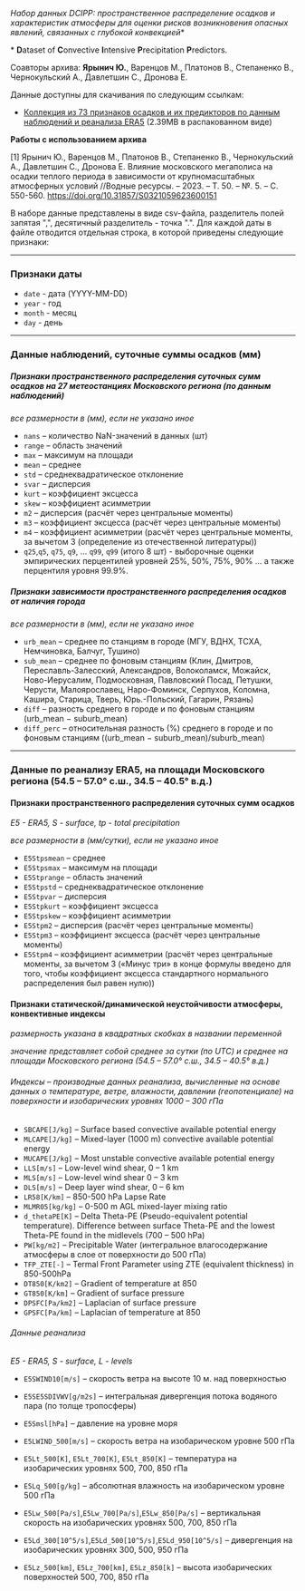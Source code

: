 **Набор данных DCIPP*: пространственное распределение осадков и характеристик атмосферы для оценки рисков возникновения опасных явлений, связанных с глубокой конвекцией**  

\* **D**ataset of **C**onvective **I**ntensive **P**recipitation **P**redictors.

Соавторы архива: **Ярынич Ю.**, Варенцов М., Платонов В., Степаненко В., Чернокульский А., Давлетшин С., Дронова Е.

Данные доступны для скачивания по следующим ссылкам:
- [Коллекция из 73 признаков осадков и их предикторов по данным наблюдений и реанализа ERA5](https://disk.yandex.ru/d/mYRN13gpxtEY_A) (2.39MB в распакованном виде)

**Работы с использованием архива**  


[1] Ярынич Ю., Варенцов М., Платонов В., Степаненко В., Чернокульский А., Давлетшин С., Дронова Е. Влияние московского мегаполиса на осадки теплого периода в зависимости от крупномасштабных атмосферных условий //Водные ресурсы. – 2023. – Т. 50. – №. 5. – С. 550-560. https://doi.org/10.31857/S0321059623600151   



В наборе данные представлены в виде csv-файла, разделитель полей запятая ",", десятичный разделитель - точка ".". Для каждой даты в файле отводится отдельная строка, в которой приведены следующие признаки:

------
### Признаки даты
 - `date` - дата (YYYY-MM-DD)
 - `year` - год
 - `month` - месяц
 - `day` - день
------
### Данные наблюдений, суточные суммы осадков (мм)

##### Признаки пространственного распределения суточных сумм осадков на 27 метеостанциях Московского региона (по данным наблюдений)
 *все размерности в (мм), если не указано иное*
 - `nans` – количество NaN-значений в данных (шт)
 - `range` – область значений
 - `max` – максимум на площади
 - `mean` – среднее
 - `std` – среднеквадратическое отклонение
 - `svar` – дисперсия
 - `kurt` – коэффициент эксцесса
 - `skew` – коэффициент асимметрии
 - `m2` – дисперсия (расчёт через центральные моменты)
 - `m3` – коэффициент эксцесса (расчёт через центральные моменты)
 - `m4` – коэффициент асимметрии (расчёт через центральные моменты, за вычетом 3 (определение из отечественной литературы))
 - `q25`,`q5`, `q75`, `q9`, ... `q99`, `q99` (итого 8 шт) - выборочные оценки эмпирических перцентилей уровней 25%, 50%, 75%, 90% ... а также перцентиля уровня 99.9%.

##### Признаки зависимости пространственного распределения осадков от наличия города
 *все размерности в (мм), если не указано иное*
 - `urb_mean` – среднее по станциям в городе (МГУ, ВДНХ, ТСХА, Немчиновка, Балчуг, Тушино)
 - `sub_mean` – среднее по фоновым станциям (Клин, Дмитров, Переславль-Залесский, Александров, Волоколамск, Можайск, Ново-Иерусалим, Подмосковная, Павловский Посад, Петушки, Черусти, Малоярославец, Наро-Фоминск, Серпухов, Коломна, Кашира, Старица, Тверь, Юрь.-Польский, Гагарин, Рязань)
 - `diff` – разность среднего в городе и по фоновым станциям (urb_mean − suburb_mean)
 - `diff_perc` – относительная разность (%) среднего в городе и по фоновым станциям ((urb_mean − suburb_mean)/suburb_mean)

 ------
### Данные по реанализу ERA5, на площади Московского региона (54.5 – 57.0° с.ш., 34.5 – 40.5° в.д.)

#### Признаки пространственного распределения суточных сумм осадков
*E5 - ERA5, S - surface, tp - total precipitation*  

 *все размерности в (мм/сутки), если не указано иное*

 - `E5Stpsmean` – среднее
 - `E5Stpsmax` – максимум на площади
 - `E5Stprange` – область значений
 - `E5Stpstd` – среднеквадратическое отклонение
 - `E5Stpvar` – дисперсия
 - `E5Stpkurt` – коэффициент эксцесса
 - `E5Stpskew` – коэффициент асимметрии
 - `E5Stpm2` – дисперсия (расчёт через центральные моменты)
 - `E5Stpm3` – коэффициент эксцесса (расчёт через центральные моменты)
 - `E5Stpm4` – коэффициент асимметрии (расчёт через центральные моменты, за вычетом 3 («Минус три» в конце формулы введено для того, чтобы коэффициент эксцесса стандартного нормального распределения был равен нулю))

#### Признаки статической/динамической неустойчивости атмосферы, конвективные индексы
*размерность указана в квадратных скобках в названии переменной*   

*значение представляет собой среднее за сутки (по UTC) и среднее на площади Московского региона (54.5 – 57.0° с.ш., 34.5 – 40.5° в.д.)*

###### Индексы – производные данных реанализа, вычисленные на основе данных о температуре, ветре, влажности, давлении (геопотенциале) на поверхности и изобарических уровнях 1000 – 300 гПа

 - `SBCAPE[J/kg]` – Surface based convective available potential energy
 - `MLCAPE[J/kg]` – Mixed-layer (1000 m) convective available potential energy
 - `MUCAPE[J/kg]` – Most unstable convective available potential energy
 - `LLS[m/s]` – Low-level wind shear, 0 – 1 km
 - `MLS[m/s]` – Low-level wind shear 0 – 3 km
 - `DLS[m/s]` – Deep layer wind shear, 0 – 6 km
 - `LR58[K/km]` – 850-500 hPa Lapse Rate
 - `MLMR05[kg/kg]` – 0-500 m AGL mixed-layer mixing ratio
 - `d_thetaPE[K]` – Delta Theta-PE (Pseudo-equivalent potential temperature). Difference between surface Theta-PE and the lowest Theta-PE found in the midlevels (700 – 500 hPa)
 - `PW[kg/m2]` – Precipitable Water (интегральное влагосодержание атмосферы в слое от поверхности до 500 гПа)
 - `TFP_ZTE[-]` – Termal Front Parameter using ZTE (equivalent thickness) in 850-500hPa
 - `DT850[K/km2]` – Gradient of temperature at 850
 - `GT850[K/km]` – Gradient of surface pressure
 - `DPSFC[Pa/km2]` – Laplacian of surface pressure
 - `GPSFC[Pa/km]` – Laplacian of temperature at 850

###### Данные реанализа
*E5 - ERA5, S - surface, L - levels*

 - `E5SWIND10[m/s]` – скорость ветра на высоте 10 м. над поверхностью
 - `E5SE5SDIVWV[g/m2s]` – интегральная дивергенция потока водяного пара (по толще тропосферы)
 - `E5Smsl[hPa]` – давление на уровне моря

 - `E5LWIND_500[m/s]` – скорость ветра на изобарическом уровне 500 гПа
 - `E5Lt_500[K]`, `E5Lt_700[K]`, `E5Lt_850[K]` – температура на изобарических уровнях 500, 700, 850 гПа
 - `E5Lq_500[g/kg]` – абсолютная влажность на изобарическом уровне 500 гПа
 - `E5Lw_500[Pa/s]`,`E5Lw_700[Pa/s]`,`E5Lw_850[Pa/s]` – вертикальная скорость на изобарических уровнях 500, 700, 850 гПа
 - `E5Ld_300[10^5/s]`,`E5Ld_500[10^5/s]`,`E5Ld_950[10^5/s]` – дивергенция на изобарических уровнях 300, 500, 950 гПа
 - `E5Lz_500[km]`, `E5Lz_700[km]`, `E5Lz_850[k]`  – высота изобарических поверхностей 500, 700, 850 гПа
